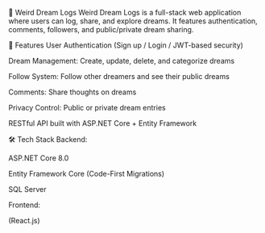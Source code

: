 🌙 Weird Dream Logs
Weird Dream Logs is a full-stack web application where users can log, share, and explore dreams. It features authentication, comments, followers, and public/private dream sharing.

🚀 Features
User Authentication (Sign up / Login / JWT-based security)

Dream Management: Create, update, delete, and categorize dreams

Follow System: Follow other dreamers and see their public dreams

Comments: Share thoughts on dreams

Privacy Control: Public or private dream entries

RESTful API built with ASP.NET Core + Entity Framework

🛠 Tech Stack
Backend:

ASP.NET Core 8.0

Entity Framework Core (Code-First Migrations)

SQL Server

Frontend:

(React.js)



